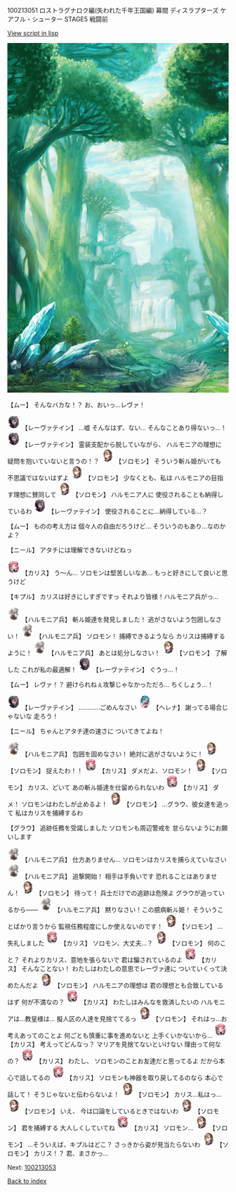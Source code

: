 100213051 ロストラグナロク編(失われた千年王国編) 幕間 ディスラプターズ  ケアフル・シューター  STAGE5 戦闘前

[View script in lisp](../scripts/100213051.txt)

![forest.png](../images/backgrounds/forest.png)

【ムー】
そんなバカな！？
お、おいっ…レヴァ！

<img src="../images/units/3100211.png" alt="3100211.png" height="34"/>
【レーヴァテイン】
…嘘
そんなはず、ない…
そんなことあり得ないっ…！

<img src="../images/units/3100211.png" alt="3100211.png" height="34"/>
【レーヴァテイン】
霊装支配から脱していながら、
ハルモニアの理想に
疑問を抱いていないと言うの！？

<img src="../images/units/3503111.png" alt="3503111.png" height="34"/>
【ソロモン】
そういう斬ル姫がいても
不思議ではないはずよ

<img src="../images/units/3503111.png" alt="3503111.png" height="34"/>
【ソロモン】
少なくとも、私は
ハルモニアの目指す理想に賛同して

<img src="../images/units/3503111.png" alt="3503111.png" height="34"/>
【ソロモン】
ハルモニア人に
使役されることも納得しているわ

<img src="../images/units/3100211.png" alt="3100211.png" height="34"/>
【レーヴァテイン】
使役されることに…納得している…？

【ムー】
ものの考え方は
個々人の自由だろうけど…
そういうのもあり…なのかよ？

【ニール】
アタチには理解できないけどねっ

<img src="../images/units/3602511.png" alt="3602511.png" height="34"/>
【カリス】
う～ん…
ソロモンは堅苦しいなあ…
もっと好きにして良いと思うけど

【キプル】
カリスは好きにしすぎですっ
それより皆様！ハルモニア兵がっ…

<img src="../images/units/3810001.png" alt="3810001.png" height="34"/>
【ハルモニア兵】
斬ル姫達を発見しました！
逃がさないよう包囲しなさい！

<img src="../images/units/3810001.png" alt="3810001.png" height="34"/>
【ハルモニア兵】
ソロモン！
捕縛できるようなら
カリスは捕縛するように！

<img src="../images/units/3810001.png" alt="3810001.png" height="34"/>
【ハルモニア兵】
あとは処分しなさい！

<img src="../images/units/3503111.png" alt="3503111.png" height="34"/>
【ソロモン】
了解した
これが私の最適解！

<img src="../images/units/3100211.png" alt="3100211.png" height="34"/>
【レーヴァテイン】
ぐうっ…！

【ムー】
レヴァ！？
避けられねぇ攻撃じゃなかっただろ…
ちくしょう…！

<img src="../images/units/3100211.png" alt="3100211.png" height="34"/>
【レーヴァテイン】
…………ごめんなさい

<img src="../images/units/3302811.png" alt="3302811.png" height="34"/>
【ヘレナ】
謝ってる場合じゃないな
走ろう！

【ニール】
ちゃんとアタチ達の速さに
ついてきてよね！

<img src="../images/units/3810001.png" alt="3810001.png" height="34"/>
【ハルモニア兵】
包囲を固めなさい！
絶対に逃がさないように！

<img src="../images/units/3503111.png" alt="3503111.png" height="34"/>
【ソロモン】
捉えたわ！！

<img src="../images/units/3602511.png" alt="3602511.png" height="34"/>
【カリス】
ダメだよ、ソロモン！

<img src="../images/units/3503111.png" alt="3503111.png" height="34"/>
【ソロモン】
カリス、どいて
あの斬ル姫達を仕留められないわ

<img src="../images/units/3602511.png" alt="3602511.png" height="34"/>
【カリス】
ダメ！
ソロモンはわたしが止めるよ！

<img src="../images/units/3503111.png" alt="3503111.png" height="34"/>
【ソロモン】
…グラウ、彼女達を追って
私はカリスを捕縛するわ

【グラウ】
追跡任務を受諾しました
ソロモンも周辺警戒を
怠らないようにお願いします

<img src="../images/units/3810001.png" alt="3810001.png" height="34"/>
【ハルモニア兵】
仕方ありません…
ソロモンはカリスを捕らえていなさい

<img src="../images/units/3810001.png" alt="3810001.png" height="34"/>
【ハルモニア兵】
追撃開始！
相手は手負いです
恐れることはありません！

<img src="../images/units/3503111.png" alt="3503111.png" height="34"/>
【ソロモン】
待って！
兵士だけでの追跡は危険よ
グラウが追っているから――

<img src="../images/units/3810001.png" alt="3810001.png" height="34"/>
【ハルモニア兵】
黙りなさい！この臆病斬ル姫！
そういうことばかり言うから
監視任務程度にしか使えないのです！

<img src="../images/units/3503111.png" alt="3503111.png" height="34"/>
【ソロモン】
…失礼しました

<img src="../images/units/3602511.png" alt="3602511.png" height="34"/>
【カリス】
ソロモン、大丈夫…？

<img src="../images/units/3503111.png" alt="3503111.png" height="34"/>
【ソロモン】
何のこと？
それよりカリス、意地を張らないで
君は騙されているのよ

<img src="../images/units/3602511.png" alt="3602511.png" height="34"/>
【カリス】
そんなことない！
わたしはわたしの意思でレーヴァ達に
ついていくって決めたんだよ

<img src="../images/units/3503111.png" alt="3503111.png" height="34"/>
【ソロモン】
ハルモニアの理想は
君の理想とも合致しているはず
何が不満なの？

<img src="../images/units/3602511.png" alt="3602511.png" height="34"/>
【カリス】
わたしはみんなを救済したいの
ハルモニアは…教皇様は…
擬人区の人達を見捨ててるっ

<img src="../images/units/3503111.png" alt="3503111.png" height="34"/>
【ソロモン】
それはっ…お考えあってのことよ
何ごとも慎重に事を進めないと
上手くいかないから…

<img src="../images/units/3602511.png" alt="3602511.png" height="34"/>
【カリス】
考えってどんなっ？
マリアを見捨てないといけない
理由って何なの？

<img src="../images/units/3602511.png" alt="3602511.png" height="34"/>
【カリス】
わたし、
ソロモンのことお友達だと思ってるよ
だから本心で話してるの

<img src="../images/units/3602511.png" alt="3602511.png" height="34"/>
【カリス】
ソロモンも神器を取り戻してるのなら
本心で話して！
そうじゃないと伝わらないよ！

<img src="../images/units/3503111.png" alt="3503111.png" height="34"/>
【ソロモン】
カリス…私はっ…

<img src="../images/units/3503111.png" alt="3503111.png" height="34"/>
【ソロモン】
いえ、
今は口論をしているときではないわ

<img src="../images/units/3503111.png" alt="3503111.png" height="34"/>
【ソロモン】
君を捕縛する
大人しくしていてね

<img src="../images/units/3602511.png" alt="3602511.png" height="34"/>
【カリス】
ソロモン…

<img src="../images/units/3503111.png" alt="3503111.png" height="34"/>
【ソロモン】
…そういえば、キプルはどこ？
さっきから姿が見当たらないわ

<img src="../images/units/3503111.png" alt="3503111.png" height="34"/>
【ソロモン】
カリス！？
君、まさかっ…

Next: [100213053](100213053.md)

[Back to index](index.md)
